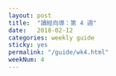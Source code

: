 ```yaml
---
layout: post
title:  "讀經向導：第 4 週"
date:   2018-02-12
categories: weekly guide
sticky: yes
permalink: "/guide/wk4.html"
weekNum: 4
---
```

